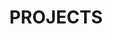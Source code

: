 ---
title : "PROJECTS"
service_list:

# service item loop
- name : "Pairs Trading"
  image : "images/icons/trading.png"
  lnk : "https://github.com/anmol22004/Pairs-Trading-with-Machine-Learning"
 
  
# service item loop
- name : "Malware Analysis"
  image : "images/icons/malware.png"
  lnk : "https://github.com/anmol22004/Generation-of-Malware-and-its-detection-using-Machine-Learning"

# service item loop
- name : "KeyLogger"
  image : "images/icons/keylog.jpg"
  lnk : "https://github.com/anmol22004/Key-Logger"



# custom style
custom_class: "" 
custom_attributes: "" 
custom_css: ""
---
